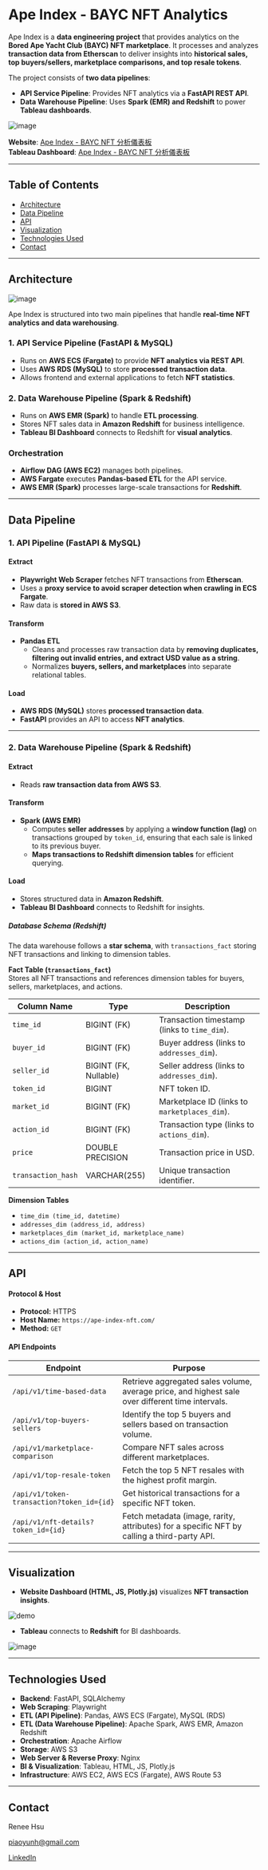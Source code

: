 # Ape Index - BAYC NFT Analytics

Ape Index is a **data engineering project** that provides analytics on the **Bored Ape Yacht Club (BAYC) NFT marketplace**. It processes and analyzes **transaction data from Etherscan** to deliver insights into **historical sales, top buyers/sellers, marketplace comparisons, and top resale tokens**.

The project consists of **two data pipelines**:
- **API Service Pipeline**: Provides NFT analytics via a **FastAPI REST API**.
- **Data Warehouse Pipeline**: Uses **Spark (EMR) and Redshift** to power **Tableau dashboards**.

![image](https://github.com/user-attachments/assets/59d8d7a9-800b-4751-bc2f-1f5715e62467)

**Website**: [Ape Index - BAYC NFT 分析儀表板](<https://ape-index-nft.com/>)  
**Tableau Dashboard**: [Ape Index - BAYC NFT 分析儀表板](<https://public.tableau.com/app/profile/renee.hsu1430/viz/shared/48GB7T75P>)

---

## Table of Contents
- [Architecture](#architecture)
- [Data Pipeline](#data-pipeline)
- [API](#api)
- [Visualization](#visualization)
- [Technologies Used](#technologies-used)
- [Contact](#contact)

---

## Architecture

![image](https://github.com/user-attachments/assets/2ba05bc2-1fc2-46a3-806d-89e0dd48ca6f)

Ape Index is structured into two main pipelines that handle **real-time NFT analytics and data warehousing**.

### **1. API Service Pipeline (FastAPI & MySQL)**
- Runs on **AWS ECS (Fargate)** to provide **NFT analytics via REST API**.
- Uses **AWS RDS (MySQL)** to store **processed transaction data**.
- Allows frontend and external applications to fetch **NFT statistics**.

### **2. Data Warehouse Pipeline (Spark & Redshift)**
- Runs on **AWS EMR (Spark)** to handle **ETL processing**.
- Stores NFT sales data in **Amazon Redshift** for business intelligence.
- **Tableau BI Dashboard** connects to Redshift for **visual analytics**.

### **Orchestration**
- **Airflow DAG (AWS EC2)** manages both pipelines.
- **AWS Fargate** executes **Pandas-based ETL** for the API service.
- **AWS EMR (Spark)** processes large-scale transactions for **Redshift**.

---

## Data Pipeline

### **1. API Pipeline (FastAPI & MySQL)**
#### **Extract**
- **Playwright Web Scraper** fetches NFT transactions from **Etherscan**.
- Uses a **proxy service to avoid scraper detection when crawling in ECS Fargate**.
- Raw data is **stored in AWS S3**.

#### **Transform**
- **Pandas ETL**
  - Cleans and processes raw transaction data by **removing duplicates, filtering out invalid entries, and extract USD value as a string**.
  - Normalizes **buyers, sellers, and marketplaces** into separate relational tables.

#### **Load**
- **AWS RDS (MySQL)** stores **processed transaction data**.
- **FastAPI** provides an API to access **NFT analytics**.

---

### **2. Data Warehouse Pipeline (Spark & Redshift)**
#### **Extract**
- Reads **raw transaction data from AWS S3**.

#### **Transform**
- **Spark (AWS EMR)**
  - Computes **seller addresses** by applying a **window function (lag)** on transactions grouped by `token_id`, ensuring that each sale is linked to its previous buyer.
  - **Maps transactions to Redshift dimension tables** for efficient querying.

#### **Load**
- Stores structured data in **Amazon Redshift**.
- **Tableau BI Dashboard** connects to Redshift for insights.

##### **Database Schema (Redshift)**
The data warehouse follows a **star schema**, with `transactions_fact` storing NFT transactions and linking to dimension tables.

**Fact Table (`transactions_fact`)**  
Stores all NFT transactions and references dimension tables for buyers, sellers, marketplaces, and actions.

| Column Name        | Type                | Description                                       |
|--------------------|--------------------|---------------------------------------------------|
| `time_id`         | BIGINT (FK)         | Transaction timestamp (links to `time_dim`).     |
| `buyer_id`        | BIGINT (FK)         | Buyer address (links to `addresses_dim`).        |
| `seller_id`       | BIGINT (FK, Nullable) | Seller address (links to `addresses_dim`).       |
| `token_id`        | BIGINT              | NFT token ID.                                     |
| `market_id`       | BIGINT (FK)         | Marketplace ID (links to `marketplaces_dim`).     |
| `action_id`       | BIGINT (FK)         | Transaction type (links to `actions_dim`).       |
| `price`           | DOUBLE PRECISION    | Transaction price in USD.                        |
| `transaction_hash`| VARCHAR(255)        | Unique transaction identifier.                   |

**Dimension Tables**
- `time_dim (time_id, datetime)`
- `addresses_dim (address_id, address)`
- `marketplaces_dim (market_id, marketplace_name)`
- `actions_dim (action_id, action_name)`

---

## API

#### **Protocol & Host**
- **Protocol:** HTTPS  
- **Host Name:** `https://ape-index-nft.com/`  
- **Method:** `GET`

#### **API Endpoints**
| Endpoint                                  | Purpose                                                                                                           |
|-------------------------------------------|-------------------------------------------------------------------------------------------------------------------|
| `/api/v1/time-based-data`                 | Retrieve aggregated sales volume, average price, and highest sale over different time intervals.                  |
| `/api/v1/top-buyers-sellers`              | Identify the top 5 buyers and sellers based on transaction volume.                                                |
| `/api/v1/marketplace-comparison`          | Compare NFT sales across different marketplaces.                                                                  |
| `/api/v1/top-resale-token`                | Fetch the top 5 NFT resales with the highest profit margin.                                                       |
| `/api/v1/token-transaction?token_id={id}` | Get historical transactions for a specific NFT token.                                                             |
| `/api/v1/nft-details?token_id={id}`       | Fetch metadata (image, rarity, attributes) for a specific NFT by calling a third-party API.                   |

---

## Visualization
- **Website Dashboard (HTML, JS, Plotly.js)** visualizes **NFT transaction insights**.

![demo](https://github.com/user-attachments/assets/e91eea69-ee59-431c-baa9-861c2f5d7fc9)

- **Tableau** connects to **Redshift** for BI dashboards.
  
![image](https://github.com/user-attachments/assets/863f793e-2581-4a09-96ec-2715bf575d3d)


---

## Technologies Used
- **Backend**: FastAPI, SQLAlchemy
- **Web Scraping**: Playwright
- **ETL (API Pipeline)**: Pandas, AWS ECS (Fargate), MySQL (RDS)
- **ETL (Data Warehouse Pipeline)**: Apache Spark, AWS EMR, Amazon Redshift
- **Orchestration**: Apache Airflow
- **Storage**: AWS S3
- **Web Server & Reverse Proxy**: Nginx
- **BI & Visualization**: Tableau, HTML, JS, Plotly.js
- **Infrastructure**: AWS EC2, AWS ECS (Fargate), AWS Route 53

---

## Contact

Renee Hsu

[piaoyunh@gmail.com](mailto:piaoyunh@gmail.com)

[LinkedIn](https://www.linkedin.com/in/reneepyh/)
